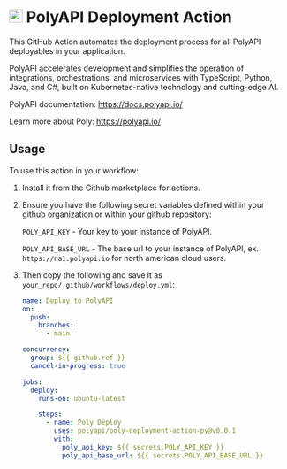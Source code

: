 # <img src="https://polyapi.io/wp-content/uploads/2024/05/poly-block-logo-mark.png" height="24px"/> PolyAPI Deployment Action

This GitHub Action automates the deployment process for all PolyAPI deployables in your application.

PolyAPI accelerates development and simplifies the operation of integrations, orchestrations, and microservices with TypeScript, Python, Java, and C#, built on Kubernetes-native technology and cutting-edge AI.

PolyAPI documentation: https://docs.polyapi.io/

Learn more about Poly: https://polyapi.io/

## Usage

To use this action in your workflow:
1. Install it from the Github marketplace for actions.

2. Ensure you have the following secret variables defined within your github organization or within your github repository:

    `POLY_API_KEY` - Your key to your instance of PolyAPI.

    `POLY_API_BASE_URL` - The base url to your instance of PolyAPI, ex. `https://na1.polyapi.io` for north american cloud users.

3. Then copy the following and save it as `your_repo/.github/workflows/deploy.yml`:

    ```yaml
    name: Deploy to PolyAPI
    on:
      push:
        branches:
          - main

    concurrency:
      group: ${{ github.ref }}
      cancel-in-progress: true

    jobs:
      deploy:
        runs-on: ubuntu-latest

        steps:
          - name: Poly Deploy
            uses: polyapi/poly-deployment-action-py@v0.0.1
            with:
              poly_api_key: ${{ secrets.POLY_API_KEY }}
              poly_api_base_url: ${{ secrets.POLY_API_BASE_URL }}
    ```
